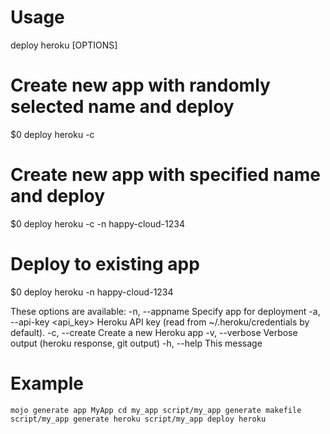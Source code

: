 # Usage
deploy heroku [OPTIONS]

  # Create new app with randomly selected name and deploy
  $0 deploy heroku -c

  # Create new app with specified name and deploy
  $0 deploy heroku -c -n happy-cloud-1234

  # Deploy to existing app
  $0 deploy heroku -n happy-cloud-1234

These options are available:
  -n, --appname <name>      Specify app for deployment
  -a, --api-key <api_key>   Heroku API key (read from ~/.heroku/credentials by default).
  -c, --create              Create a new Heroku app
  -v, --verbose             Verbose output (heroku response, git output)
  -h, --help                This message

# Example
`
mojo generate app MyApp
cd my_app
script/my_app generate makefile
script/my_app generate heroku
script/my_app deploy heroku
`

